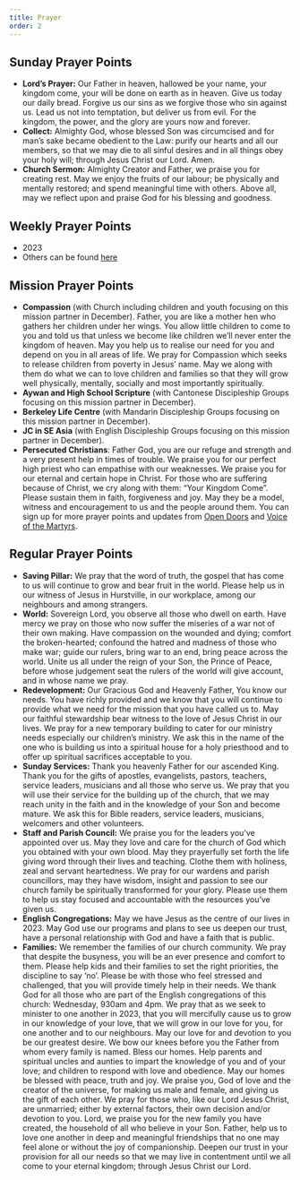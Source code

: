 ```yaml
---
title: Prayer
order: 2
---
```


## Sunday Prayer Points

- **Lord’s Prayer:** Our Father in heaven, hallowed be your name, your kingdom come, your will be done on earth as in heaven. Give us today our daily bread. Forgive us our sins as we forgive those who sin against us. Lead us not into temptation, but deliver us from evil. For the kingdom, the power, and the glory are yours now and forever.
- **Collect:** Almighty God, whose blessed Son was circumcised and for man’s sake became obedient to the Law: purify our hearts and all our members, so that we may die to all sinful desires and in all things obey your holy will; through Jesus Christ our Lord. Amen.
- **Church Sermon:** Almighty Creator and Father, we praise you for creating rest. May we enjoy the fruits of our labour; be physically and mentally restored; and spend meaningful time with others. Above all, may we reflect upon and praise God for his blessing and goodness. 


## Weekly Prayer Points

- 2023
- Others can be found [here](https://stgeorgeshurstville.org.au/prayer)


## Mission Prayer Points

- **Compassion** (with Church including children and youth focusing on this mission partner in December). Father, you are like a mother hen who gathers her children under her wings. You allow little children to come to you and told us that unless we become like children we’ll never enter the kingdom of heaven. May you help us to realise our need for you and depend on you in all areas of life. We pray for Compassion which seeks to release children from poverty in Jesus’ name. May we along with them do what we can to love children and families so that they will grow well physically, mentally, socially and most importantly spiritually. 
- **Aywan and High School Scripture** (with Cantonese Discipleship Groups focusing on this mission partner in December). 
- **Berkeley Life Centre** (with Mandarin Discipleship Groups focusing on this mission partner in December). 
- **JC in SE Asia** (with English Discipleship Groups focusing on this mission partner in December). 
- **Persecuted Christians**: Father God, you are our refuge and strength and a very present help in times of trouble. We praise you for our perfect high priest who can empathise with our weaknesses. We praise you for our eternal and certain hope in Christ. For those who are suffering because of Christ, we cry along with them: “Your Kingdom Come”. Please sustain them in faith, forgiveness and joy. May they be a model, witness and encouragement to us and the people around them. You can sign up for more prayer points and updates from [Open Doors](https://www.opendoors.org.au/get-involved/pray/) and [Voice of the Martyrs](https://vom.com.au/prayer/). 


## Regular Prayer Points

- **Saving Pillar:** We pray that the word of truth, the gospel that has come to us will continue to grow and bear fruit in the world. Please help us in our witness of Jesus in Hurstville, in our workplace, among our neighbours and among strangers.
- **World:** Sovereign Lord, you observe all those who dwell on earth. Have mercy we pray on those who now suffer the miseries of a war not of their own making. Have compassion on the wounded and dying; comfort the broken-hearted; confound the hatred and madness of those who make war; guide our rulers, bring war to an end, bring peace across the world. Unite us all under the reign of your Son, the Prince of Peace, before whose judgement seat the rulers of the world will give account, and in whose name we pray.
- **Redevelopment:** Our Gracious God and Heavenly Father, You know our needs. You have richly provided and we know that you will continue to provide what we need for the mission that you have called us to. May our faithful stewardship bear witness to the love of Jesus Christ in our lives. We pray for a new temporary building to cater for our ministry needs especially our children’s ministry. We ask this in the name of the one who is building us into a spiritual house for a holy priesthood and to offer up spiritual sacrifices acceptable to you.
- **Sunday Services:** Thank you heavenly Father for our ascended King. Thank you for the gifts of apostles, evangelists, pastors, teachers, service leaders, musicians and all those who serve us. We pray that you will use their service for the building up of the church, that we may reach unity in the faith and in the knowledge of your Son and become mature. We ask this for Bible readers, service leaders, musicians, welcomers and other volunteers. 
- **Staff and Parish Council:** We praise you for the leaders you’ve appointed over us. May they love and care for the church of God which you obtained with your own blood. May they prayerfully set forth the life giving word through their lives and teaching. Clothe them with holiness, zeal and servant heartedness. We pray for our wardens and parish councillors, may they have wisdom, insight and passion to see our church family be spiritually transformed for your glory. Please use them to help us stay focused and accountable with the resources you’ve given us. 
- **English Congregations:** May we have Jesus as the centre of our lives in 2023. May God use our programs and plans to see us deepen our trust, have a personal relationship with God and have a faith that is public. 
- **Families:** We remember the families of our church community. We pray that despite the busyness, you will be an ever presence and comfort to them. Please help kids and their families to set the right priorities, the discipline to say ‘no’. Please be with those who feel stressed and challenged, that you will provide timely help in their needs. We thank God for all those who are part of the English congregations of this church: Wednesday, 930am and 4pm. We pray that as we seek to minister to one another in 2023, that you will mercifully cause us to grow in our knowledge of your love, that we will grow in our love for you, for one another and to our neighbours. May our love for and devotion to you be our greatest desire. We bow our knees before you the Father from whom every family is named. Bless our homes. Help parents and spiritual uncles and aunties to impart the knowledge of you and of your love; and children to respond with love and obedience. May our homes be blessed with peace, truth and joy. We praise you, God of love and the creator of the universe, for making us male and female, and giving us the gift of each other. We pray for those who, like our Lord Jesus Christ, are unmarried; either by external factors, their own decision and/or devotion to you. Lord, we praise you for the new family you have created, the household of all who believe in your Son. Father, help us to love one another in deep and meaningful friendships that no one may feel alone or without the joy of companionship. Deepen our trust in your provision for all our needs so that we may live in contentment until we all come to your eternal kingdom; through Jesus Christ our Lord. 
